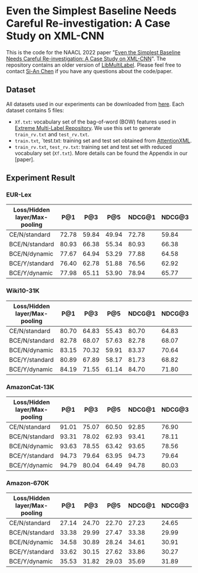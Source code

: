 # Even the Simplest Baseline Needs Careful Re-investigation: A Case Study on XML-CNN

This is the code for the NAACL 2022 paper "[Even the Simplest Baseline Needs Careful Re-investigation: A Case Study on XML-CNN](https://arxiv.org/abs/xxxx.xxxxx)". The repository contains an older version of [LibMultiLabel](https://github.com/ASUS-AICS/LibMultiLabel).
Please feel free to contact [Si-An Chen](https://scholar.google.com/citations?hl=en&user=XtkmEncAAAAJ) if you have any questions about the code/paper.


## Dataset
All datasets used in our experiments can be downloaded from [here](https://drive.google.com/drive/folders/1Z_Xs6zr8NNOWSFfJX5R-6eStEijsZUrZ?usp=sharing).
Each dataset contains 5 files:
- `Xf.txt`: vocabulary set of the bag-of-word (BOW) features used in [Extreme Multi-Label Repository](http://manikvarma.org/downloads/XC/XMLRepository.html). We use this set to generate `train_rv.txt` and `test_rv.txt`.
- `train.txt`, `test.txt: training set and test set obtained from [AttentionXML](https://github.com/yourh/AttentionXML).
- `train_rv.txt`, `test_rv.txt`: training set and test set with reduced vocabulary set (`Xf.txt`).
More details can be found the Appendix in our [paper].


## Experiment Result

### EUR-Lex
| Loss/Hidden layer/Max-pooling | P@1 | P@3 | P@5 | NDCG@1 | NDCG@3 | NDCG@5 | Config |
|---|---|---|---|---|---|---|---|
| CE/N/standard | 72.78 | 59.84 | 49.94 | 72.78 | 59.84 | 49.94 | [Cfg](config/EUR-Lex/) |
| BCE/N/standard | 80.93 | 66.38 | 55.34 | 80.93 | 66.38 | 55.34 | [Cfg](config/EUR-Lex/) |
| BCE/N/dynamic | 77.67 | 64.94 | 53.29 | 77.88 | 64.58 | 53.38 | [Cfg](config/EUR-Lex/) |
| BCE/Y/standard | 76.40 | 62.78 | 51.88 | 76.56 | 62.92 | 51.84 | [Cfg](config/EUR-Lex/) |
| BCE/Y/dynamic | 77.98 | 65.11 | 53.90 | 78.94 | 65.77 | 54.15 | [Cfg](config/EUR-Lex/) |

### Wiki10-31K
| Loss/Hidden layer/Max-pooling | P@1 | P@3 | P@5 | NDCG@1 | NDCG@3 | NDCG@5 | Config |
|---|---|---|---|---|---|---|---|
| CE/N/standard | 80.70 | 64.83 | 55.43 | 80.70 | 64.83 | 55.43 | [Cfg](config/Wiki10-31K/) |
| BCE/N/standard | 82.78 | 68.07 | 57.63 | 82.78 | 68.07 | 57.63 | [Cfg](config/Wiki10-31K/) |
| BCE/N/dynamic | 83.15 | 70.32 | 59.91 | 83.37 | 70.64 | 60.16 | [Cfg](config/Wiki10-31K/) |
| BCE/Y/standard | 80.89 | 67.89 | 58.17 | 81.73 | 68.82 | 58.65 | [Cfg](config/Wiki10-31K/) |
| BCE/Y/dynamic | 84.19 | 71.55 | 61.14 | 84.70 | 71.80 | 61.03 | [Cfg](config/Wiki10-31K/) |

### AmazonCat-13K
| Loss/Hidden layer/Max-pooling | P@1 | P@3 | P@5 | NDCG@1 | NDCG@3 | NDCG@5 | Config |
|---|---|---|---|---|---|---|---|
| CE/N/standard | 91.01 | 75.07 | 60.50 | 92.85 | 76.90 | 61.76 | [Cfg](config/AmazonCat-13K/) |
| BCE/N/standard | 93.31 | 78.02 | 62.93 | 93.41 | 78.11 | 62.95 | [Cfg](config/AmazonCat-13K/) |
| BCE/N/dynamic | 93.63 | 78.55 | 63.42 | 93.65 | 78.56 | 63.41 | [Cfg](config/AmazonCat-13K/) |
| BCE/Y/standard | 94.73 | 79.64 | 63.95 | 94.73 | 79.64 | 63.94 | [Cfg](config/AmazonCat-13K/) |
| BCE/Y/dynamic | 94.79 | 80.04 | 64.49 | 94.78 | 80.03 | 64.52 | [Cfg](config/AmazonCat-13K/) |

### Amazon-670K
| Loss/Hidden layer/Max-pooling | P@1 | P@3 | P@5 | NDCG@1 | NDCG@3 | NDCG@5 | Config |
|---|---|---|---|---|---|---|---|
| CE/N/standard | 27.14 | 24.70 | 22.70 | 27.23 | 24.65 | 22.70 | [Cfg](config/Amazon-670K/) |
| BCE/N/standard | 33.38 | 29.99 | 27.47 | 33.38 | 29.99 | 27.47 | [Cfg](config/Amazon-670K/) |
| BCE/N/dynamic | 34.58 | 30.89 | 28.24 | 34.61 | 30.91 | 28.25 | [Cfg](config/Amazon-670K/) |
| BCE/Y/standard | 33.62 | 30.15 | 27.62 | 33.86 | 30.27 | 27.69 | [Cfg](config/Amazon-670K/) |
| BCE/Y/dynamic | 35.53 | 31.82 | 29.03 | 35.69 | 31.89 | 29.08 | [Cfg](config/Amazon-670K/) |
